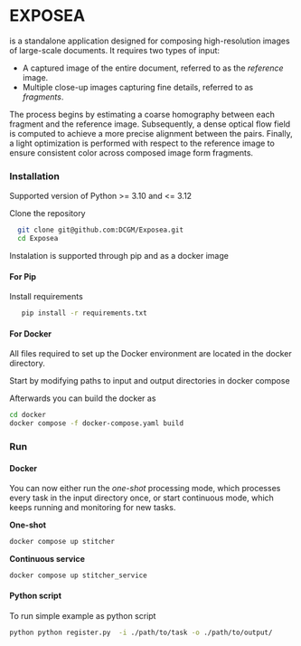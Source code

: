 # EXPOSEA
is a standalone application designed for composing high-resolution images of large-scale documents.
It requires two types of input:

- A captured image of the entire document, referred to as the _reference_ image.
- Multiple close-up images capturing fine details, referred to as _fragments_.

The process begins by estimating a coarse homography between each fragment and the reference image.
Subsequently, a dense optical flow field is computed to achieve a more precise alignment between the pairs.
Finally, a light optimization is performed with respect to the reference image to ensure consistent color across composed
image form fragments.
 
### Installation

Supported version of Python >= 3.10 and <= 3.12 

Clone the repository
 ```bash
   git clone git@github.com:DCGM/Exposea.git
   cd Exposea
 ```  
Instalation is supported through pip and as a docker image
#### For Pip
Install requirements
```bash 
   pip install -r requirements.txt
```

#### For Docker

All files required to set up the Docker environment are located in the docker directory.

Start by modifying paths to input and output directories in docker compose

Afterwards you can build the docker as
```bash
cd docker
docker compose -f docker-compose.yaml build
```
### Run

#### Docker
You can now either run the _one-shot_ processing mode, which processes every task in the input directory once,
or start continuous mode, which keeps running and monitoring for new tasks.

**One-shot**
```bash
docker compose up stitcher
```
**Continuous service**
```bash
docker compose up stitcher_service
```
#### Python script
To run simple example as python script
```bash
python python register.py  -i ./path/to/task -o ./path/to/output/
```
